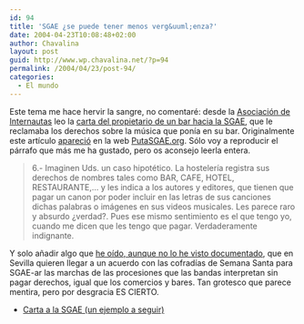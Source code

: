 ```yaml
---
id: 94
title: 'SGAE ¿se puede tener menos verg&uuml;enza?'
date: 2004-04-23T10:08:48+02:00
author: Chavalina
layout: post
guid: http://www.wp.chavalina.net/?p=94
permalink: /2004/04/23/post-94/
categories:
  - El mundo
---
```

Este tema me hace hervir la sangre, no comentaré: desde la [Asociación de Internautas](http://www.internautas.org/) leo la <a href="http://www.internautas.org/article.php?sid=1653&mode=thread&order=0" target="_blank">carta del propietario de un bar hacia la SGAE</a>, que le reclamaba los derechos sobre la música que ponía en su bar. Originalmente este artículo <a href="http://antisgae.internautas.org/cgi-antisgae/newspro/viewnews.cgi?newsid1082381929,11355," target="_blank">apareció</a> en la web <a href="http://antisgae.internautas.org/" target="_blank">PutaSGAE.org</a>. Sólo voy a reproducir el párrafo que más me ha gustado, pero os aconsejo leerla entera.

> 6.- Imaginen Uds. un caso hipotético. La hostelería registra sus derechos de nombres tales como BAR, CAFE, HOTEL, RESTAURANTE,… y les indica a los autores y editores, que tienen que pagar un canon por poder incluir en las letras de sus canciones dichas palabras o imágenes en sus videos musicales. Les parece raro y absurdo ¿verdad?. Pues ese mismo sentimiento es el que tengo yo, cuando me dicen que les tengo que pagar. Verdaderamente indignante. 

Y solo añadir algo que <a href="http://www.gsmspain.com/foros/showthread.php?s=&threadid=201231&highlight=SGAE+semana+santa" target="_blank">he oído, aunque no lo he visto documentado</a>, que en Sevilla quieren llegar a un acuerdo con las cofradías de Semana Santa para SGAE-ar las marchas de las procesiones que las bandas interpretan sin pagar derechos, igual que los comercios y bares. Tan grotesco que parece mentira, pero por desgracia ES CIERTO.

  * <a href="http://antisgae.internautas.org/cgi-antisgae/newspro/viewnews.cgi?newsid1082381929,11355," target="_blank">Carta a la SGAE (un ejemplo a seguir)</a>